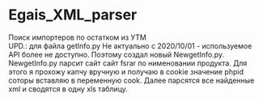 # Egais_XML_parser
Поиск импортеров по остатком из УТМ <br>
UPD.: для  файла getInfo.py Не актуально с 2020/10/01 - используемое API более не доступно. Поэтому создал новый NewgetInfo.py.
NewgetInfo.py парсит сайт сайт fsrar по нименовании продукта. Для этого я прохожу капчу вручную и получаю в cookie значение phpid соторы вставляю в переменную cook. Далее парсятся все найденные xml и сводятся в одну xls таблицу.
